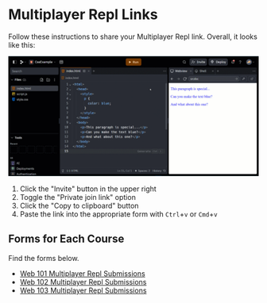 # Multiplayer Repl Links
Follow these instructions to share your Multiplayer Repl link. Overall, it looks like this:

![](Assets/MultiplayerReplLink.gif)

1. Click the "Invite" button in the upper right
1. Toggle the "Private join link" option
1. Click the "Copy to clipboard" button
1. Paste the link into the appropriate form with `Ctrl`+`v` or `Cmd`+`v`

## Forms for Each Course
Find the forms below.

- [Web 101 Multiplayer Repl Submissions](https://forms.office.com/r/AJycej6N7C)
- [Web 102 Multiplayer Repl Submissions](https://forms.office.com/r/YFR82KXyi7)
- [Web 103 Multiplayer Repl Submissions](https://forms.office.com/r/1StfpmNY2h)
